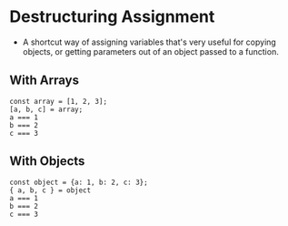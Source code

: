# Destructuring Assignment

* A shortcut way of assigning variables that's very useful for copying objects, or getting parameters out of an object passed to a function.

## With Arrays

```
const array = [1, 2, 3];
[a, b, c] = array;
a === 1
b === 2
c === 3
```

## With Objects

```
const object = {a: 1, b: 2, c: 3};
{ a, b, c } = object
a === 1
b === 2
c === 3
```
